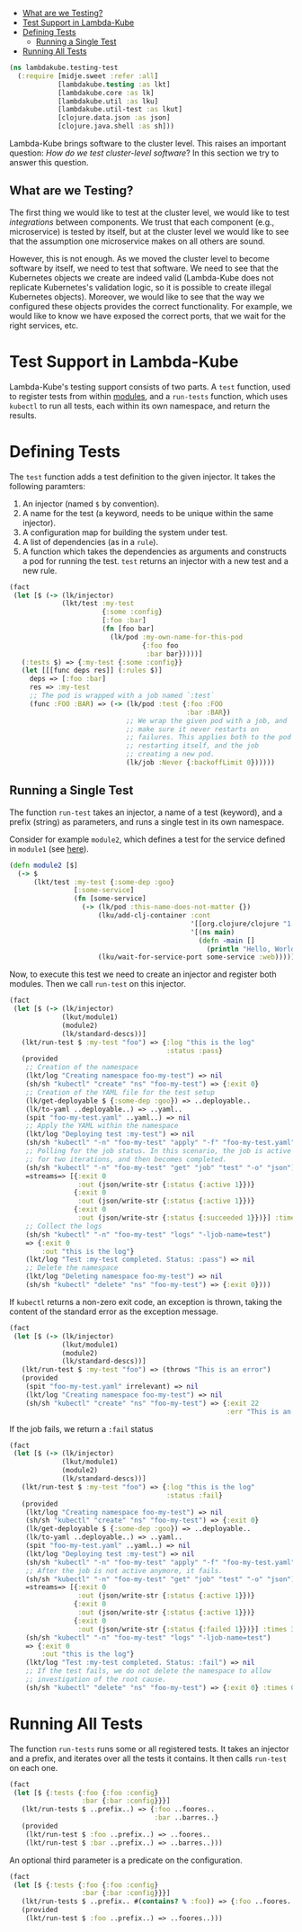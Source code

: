   * [What are we Testing?](#what-are-we-testing?)
* [Test Support in Lambda-Kube](#test-support-in-lambda-kube)
* [Defining Tests](#defining-tests)
  * [Running a Single Test](#running-a-single-test)
* [Running All Tests](#running-all-tests)
```clojure
(ns lambdakube.testing-test
  (:require [midje.sweet :refer :all]
            [lambdakube.testing :as lkt]
            [lambdakube.core :as lk]
            [lambdakube.util :as lku]
            [lambdakube.util-test :as lkut]
            [clojure.data.json :as json]
            [clojure.java.shell :as sh]))

```
Lambda-Kube brings software to the cluster level. This raises an
important question: _How do we test cluster-level software_? In
this section we try to answer this question.

## What are we Testing?

The first thing we would like to test at the cluster level, we
would like to test _integrations_ between components. We trust that
each component (e.g., microservice) is tested by itself, but at the
cluster level we would like to see that the assumption one
microservice makes on all others are sound.

However, this is not enough. As we moved the cluster level to
become software by itself, we need to test that software. We need
to see that the Kubernetes objects we create are indeed valid
(Lambda-Kube does not replicate Kubernetes's validation logic, so
it is possible to create illegal Kubernetes objects). Moreover, we
would like to see that the way we configured these objects provides
the correct functionality. For example, we would like to know we
have exposed the correct ports, that we wait for the right
services, etc.

# Test Support in Lambda-Kube

Lambda-Kube's testing support consists of two parts. A `test`
function, used to register tests from within
[modules](core.md#dependency-injection), and a `run-tests`
function, which uses `kubectl` to run all tests, each within its
own namespace, and return the results.

# Defining Tests

The `test` function adds a test definition to the given
injector. It takes the following paramters:
1. An injector (named `$` by convention).
2. A name for the test (a keyword, needs to be unique within the same injector).
3. A configuration map for building the system under test.
4. A list of dependencies (as in a `rule`).
5. A function which takes the dependencies as arguments and constructs a pod for running the test.
`test` returns an injector with a new test and a new rule.
```clojure
(fact
 (let [$ (-> (lk/injector)
             (lkt/test :my-test
                       {:some :config}
                       [:foo :bar]
                       (fn [foo bar]
                         (lk/pod :my-own-name-for-this-pod
                                 {:foo foo
                                  :bar bar}))))]
   (:tests $) => {:my-test {:some :config}}
   (let [[[func deps res]] (:rules $)]
     deps => [:foo :bar]
     res => :my-test
     ;; The pod is wrapped with a job named `:test`
     (func :FOO :BAR) => (-> (lk/pod :test {:foo :FOO
                                            :bar :BAR})
                             ;; We wrap the given pod with a job, and
                             ;; make sure it never restarts on
                             ;; failures. This applies both to the pod
                             ;; restarting itself, and the job
                             ;; creating a new pod.
                             (lk/job :Never {:backoffLimit 0})))))

```
## Running a Single Test

The function `run-test` takes an injector, a name of a test
(keyword), and a prefix (string) as parameters, and runs a single
test in its own namespace.

Consider for example `module2`, which defines a test for the
service defined in `module1` (see [here](util.md#startup-ordering)).
```clojure
(defn module2 [$]
  (-> $
      (lkt/test :my-test {:some-dep :goo}
                [:some-service]
                (fn [some-service]
                  (-> (lk/pod :this-name-does-not-matter {})
                      (lku/add-clj-container :cont
                                             '[[org.clojure/clojure "1.9.0"]]
                                             '[(ns main)
                                               (defn -main []
                                                 (println "Hello, World"))])
                      (lku/wait-for-service-port some-service :web))))))

```
Now, to execute this test we need to create an injector and
register both modules. Then we call `run-test` on this injector.
```clojure
(fact
 (let [$ (-> (lk/injector)
             (lkut/module1)
             (module2)
             (lk/standard-descs))]
   (lkt/run-test $ :my-test "foo") => {:log "this is the log"
                                       :status :pass}
   (provided
    ;; Creation of the namespace
    (lkt/log "Creating namespace foo-my-test") => nil
    (sh/sh "kubectl" "create" "ns" "foo-my-test") => {:exit 0}
    ;; Creation of the YAML file for the test setup
    (lk/get-deployable $ {:some-dep :goo}) => ..deployable..
    (lk/to-yaml ..deployable..) => ..yaml..
    (spit "foo-my-test.yaml" ..yaml..) => nil
    ;; Apply the YAML within the namespace
    (lkt/log "Deploying test :my-test") => nil
    (sh/sh "kubectl" "-n" "foo-my-test" "apply" "-f" "foo-my-test.yaml") => {:exit 0}
    ;; Polling for the job status. In this scenario, the job is active
    ;; for two iterations, and then becomes completed.
    (sh/sh "kubectl" "-n" "foo-my-test" "get" "job" "test" "-o" "json")
    =streams=> [{:exit 0
                 :out (json/write-str {:status {:active 1}})}
                {:exit 0
                 :out (json/write-str {:status {:active 1}})}
                {:exit 0
                 :out (json/write-str {:status {:succeeded 1}})}] :times 3
    ;; Collect the logs
    (sh/sh "kubectl" "-n" "foo-my-test" "logs" "-ljob-name=test")
    => {:exit 0
        :out "this is the log"}
    (lkt/log "Test :my-test completed. Status: :pass") => nil
    ;; Delete the namespace
    (lkt/log "Deleting namespace foo-my-test") => nil
    (sh/sh "kubectl" "delete" "ns" "foo-my-test") => {:exit 0})))

```
If `kubectl` returns a non-zero exit code, an exception is thrown,
taking the content of the standard error as the exception message.
```clojure
(fact
 (let [$ (-> (lk/injector)
             (lkut/module1)
             (module2)
             (lk/standard-descs))]
   (lkt/run-test $ :my-test "foo") => (throws "This is an error")
   (provided
    (spit "foo-my-test.yaml" irrelevant) => nil
    (lkt/log "Creating namespace foo-my-test") => nil
    (sh/sh "kubectl" "create" "ns" "foo-my-test") => {:exit 22
                                                      :err "This is an error"})))

```
If the job fails, we return a `:fail` status
```clojure
(fact
 (let [$ (-> (lk/injector)
             (lkut/module1)
             (module2)
             (lk/standard-descs))]
   (lkt/run-test $ :my-test "foo") => {:log "this is the log"
                                       :status :fail}
   (provided
    (lkt/log "Creating namespace foo-my-test") => nil
    (sh/sh "kubectl" "create" "ns" "foo-my-test") => {:exit 0}
    (lk/get-deployable $ {:some-dep :goo}) => ..deployable..
    (lk/to-yaml ..deployable..) => ..yaml..
    (spit "foo-my-test.yaml" ..yaml..) => nil
    (lkt/log "Deploying test :my-test") => nil
    (sh/sh "kubectl" "-n" "foo-my-test" "apply" "-f" "foo-my-test.yaml") => {:exit 0}
    ;; After the job is not active anymore, it fails.
    (sh/sh "kubectl" "-n" "foo-my-test" "get" "job" "test" "-o" "json")
    =streams=> [{:exit 0
                 :out (json/write-str {:status {:active 1}})}
                {:exit 0
                 :out (json/write-str {:status {:active 1}})}
                {:exit 0
                 :out (json/write-str {:status {:failed 1}})}] :times 3
    (sh/sh "kubectl" "-n" "foo-my-test" "logs" "-ljob-name=test")
    => {:exit 0
        :out "this is the log"}
    (lkt/log "Test :my-test completed. Status: :fail") => nil
    ;; If the test fails, we do not delete the namespace to allow
    ;; investigation of the root cause.    
    (sh/sh "kubectl" "delete" "ns" "foo-my-test") => {:exit 0} :times 0)))

```
# Running All Tests

The function `run-tests` runs some or all registered tests. It
takes an injector and a prefix, and iterates over all the tests it
contains. It then calls `run-test` on each one.
```clojure
(fact
 (let [$ {:tests {:foo {:foo :config}
                  :bar {:bar :config}}}]
   (lkt/run-tests $ ..prefix..) => {:foo ..foores..
                                    :bar ..barres..}
   (provided
    (lkt/run-test $ :foo ..prefix..) => ..foores..
    (lkt/run-test $ :bar ..prefix..) => ..barres..)))

```
An optional third parameter is a predicate on the configuration.
```clojure
(fact
 (let [$ {:tests {:foo {:foo :config}
                  :bar {:bar :config}}}]
   (lkt/run-tests $ ..prefix.. #(contains? % :foo)) => {:foo ..foores..}
   (provided
    (lkt/run-test $ :foo ..prefix..) => ..foores..)))


```

